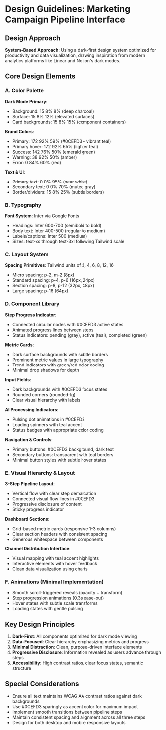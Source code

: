 # Design Guidelines: Marketing Campaign Pipeline Interface

## Design Approach
**System-Based Approach**: Using a dark-first design system optimized for productivity and data visualization, drawing inspiration from modern analytics platforms like Linear and Notion's dark modes.

## Core Design Elements

### A. Color Palette
**Dark Mode Primary**:
- Background: 15 8% 8% (deep charcoal)
- Surface: 15 8% 12% (elevated surfaces)
- Card backgrounds: 15 8% 15% (component containers)

**Brand Colors**:
- Primary: 172 92% 59% (#0CEFD3 - vibrant teal)
- Primary hover: 172 92% 65% (lighter teal)
- Success: 142 76% 50% (emerald green)
- Warning: 38 92% 50% (amber)
- Error: 0 84% 60% (red)

**Text & UI**:
- Primary text: 0 0% 95% (near white)
- Secondary text: 0 0% 70% (muted gray)
- Border/dividers: 15 8% 25% (subtle borders)

### B. Typography
**Font System**: Inter via Google Fonts
- Headings: Inter 600-700 (semibold to bold)
- Body text: Inter 400-500 (regular to medium)
- Labels/captions: Inter 500 (medium)
- Sizes: text-xs through text-3xl following Tailwind scale

### C. Layout System
**Spacing Primitives**: Tailwind units of 2, 4, 6, 8, 12, 16
- Micro spacing: p-2, m-2 (8px)
- Standard spacing: p-4, p-6 (16px, 24px)
- Section spacing: p-8, p-12 (32px, 48px)
- Large spacing: p-16 (64px)

### D. Component Library

**Step Progress Indicator**:
- Connected circular nodes with #0CEFD3 active states
- Animated progress lines between steps
- Status indicators: pending (gray), active (teal), completed (green)

**Metric Cards**:
- Dark surface backgrounds with subtle borders
- Prominent metric values in large typography
- Trend indicators with green/red color coding
- Minimal drop shadows for depth

**Input Fields**:
- Dark backgrounds with #0CEFD3 focus states
- Rounded corners (rounded-lg)
- Clear visual hierarchy with labels

**AI Processing Indicators**:
- Pulsing dot animations in #0CEFD3
- Loading spinners with teal accent
- Status badges with appropriate color coding

**Navigation & Controls**:
- Primary buttons: #0CEFD3 background, dark text
- Secondary buttons: transparent with teal borders
- Minimal button styles with subtle hover states

### E. Visual Hierarchy & Layout

**3-Step Pipeline Layout**:
- Vertical flow with clear step demarcation
- Connected visual flow lines in #0CEFD3
- Progressive disclosure of content
- Sticky progress indicator

**Dashboard Sections**:
- Grid-based metric cards (responsive 1-3 columns)
- Clear section headers with consistent spacing
- Generous whitespace between components

**Channel Distribution Interface**:
- Visual mapping with teal accent highlights
- Interactive elements with hover feedback
- Clean data visualization using charts

### F. Animations (Minimal Implementation)
- Smooth scroll-triggered reveals (opacity + transform)
- Step progression animations (0.3s ease-out)
- Hover states with subtle scale transforms
- Loading states with gentle pulsing

## Key Design Principles
1. **Dark-First**: All components optimized for dark mode viewing
2. **Data-Focused**: Clear hierarchy emphasizing metrics and progress
3. **Minimal Distraction**: Clean, purpose-driven interface elements
4. **Progressive Disclosure**: Information revealed as users advance through steps
5. **Accessibility**: High contrast ratios, clear focus states, semantic structure

## Special Considerations
- Ensure all text maintains WCAG AA contrast ratios against dark backgrounds
- Use #0CEFD3 sparingly as accent color for maximum impact
- Implement smooth transitions between pipeline steps
- Maintain consistent spacing and alignment across all three steps
- Design for both desktop and mobile responsive layouts